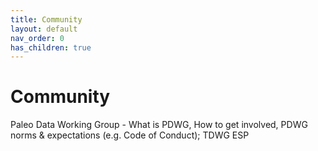 ```yaml
---
title: Community
layout: default
nav_order: 0
has_children: true
---
```


# Community

Paleo Data Working Group - What is PDWG, How to get involved, PDWG norms & expectations (e.g. Code of Conduct); TDWG ESP